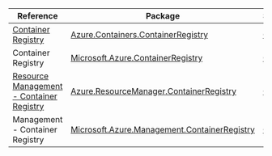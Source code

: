 | Reference | Package | Source |
|---|---|---|
|[Container Registry](containers.containerregistry-readme.md)|[Azure.Containers.ContainerRegistry](https://www.nuget.org/packages/Azure.Containers.ContainerRegistry)|[Github](https://github.com/Azure/azure-sdk-for-net/blob/main/sdk/containerregistry/Azure.Containers.ContainerRegistry)|
|Container Registry|[Microsoft.Azure.ContainerRegistry](https://www.nuget.org/packages/Microsoft.Azure.ContainerRegistry)|[Github](https://github.com/Azure/azure-sdk-for-net)|
|[Resource Management - Container Registry](resourcemanager.containerregistry-readme.md)|[Azure.ResourceManager.ContainerRegistry](https://www.nuget.org/packages/Azure.ResourceManager.ContainerRegistry)|[Github](https://github.com/Azure/azure-sdk-for-net/blob/main/sdk/containerregistry/Azure.ResourceManager.ContainerRegistry)|
|Management - Container Registry|[Microsoft.Azure.Management.ContainerRegistry](https://www.nuget.org/packages/Microsoft.Azure.Management.ContainerRegistry)|[Github](https://github.com/Azure/azure-sdk-for-net)|
